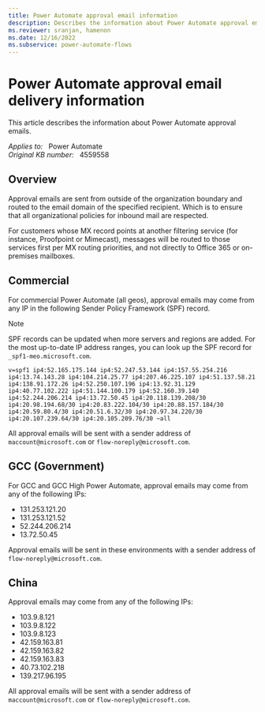 ```yaml
---
title: Power Automate approval email information
description: Describes the information about Power Automate approval emails.
ms.reviewer: sranjan, hamenon
ms.date: 12/16/2022
ms.subservice: power-automate-flows
---
```

# Power Automate approval email delivery information

This article describes the information about Power Automate approval emails.

_Applies to:_ &nbsp; Power Automate  
_Original KB number:_ &nbsp; 4559558

## Overview

Approval emails are sent from outside of the organization boundary and routed to the email domain of the specified recipient. Which is to ensure that all organizational policies for inbound mail are respected.

For customers whose MX record points at another filtering service (for instance, Proofpoint or Mimecast), messages will be routed to those services first per MX routing priorities, and not directly to Office 365 or on-premises mailboxes.

## Commercial

For commercial Power Automate (all geos), approval emails may come from any IP in the following Sender Policy Framework (SPF) record.

> [!NOTE]
> SPF records can be updated when more servers and regions are added. For the most up-to-date IP address ranges, you can look up the SPF record for `_spf1-meo.microsoft.com`.

```output
v=spf1 ip4:52.165.175.144 ip4:52.247.53.144 ip4:157.55.254.216 ip4:13.74.143.28 ip4:104.214.25.77 ip4:207.46.225.107 ip4:51.137.58.21 ip4:138.91.172.26 ip4:52.250.107.196 ip4:13.92.31.129 ip4:40.77.102.222 ip4:51.144.100.179 ip4:52.160.39.140 ip4:52.244.206.214 ip4:13.72.50.45 ip4:20.118.139.208/30 ip4:20.98.194.68/30 ip4:20.83.222.104/30 ip4:20.88.157.184/30 ip4:20.59.80.4/30 ip4:20.51.6.32/30 ip4:20.97.34.220/30 ip4:20.107.239.64/30 ip4:20.105.209.76/30 ~all
```

All approval emails will be sent with a sender address of `maccount@microsoft.com` or `flow-noreply@microsoft.com`.

## GCC (Government)

For GCC and GCC High Power Automate, approval emails may come from any of the following IPs:

- 131.253.121.20
- 131.253.121.52
- 52.244.206.214
- 13.72.50.45

Approval emails will be sent in these environments with a sender address of `flow-noreply@microsoft.com`.

## China

Approval emails may come from any of the following IPs:

- 103.9.8.121
- 103.9.8.122
- 103.9.8.123
- 42.159.163.81
- 42.159.163.82
- 42.159.163.83
- 40.73.102.218
- 139.217.96.195

All approval emails will be sent with a sender address of `maccount@microsoft.com` or `flow-noreply@microsoft.com`.
